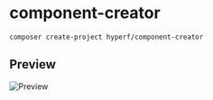 # component-creator

```
composer create-project hyperf/component-creator
```
## Preview
![Preview](https://image.ibb.co/kZxMLm/image.png)